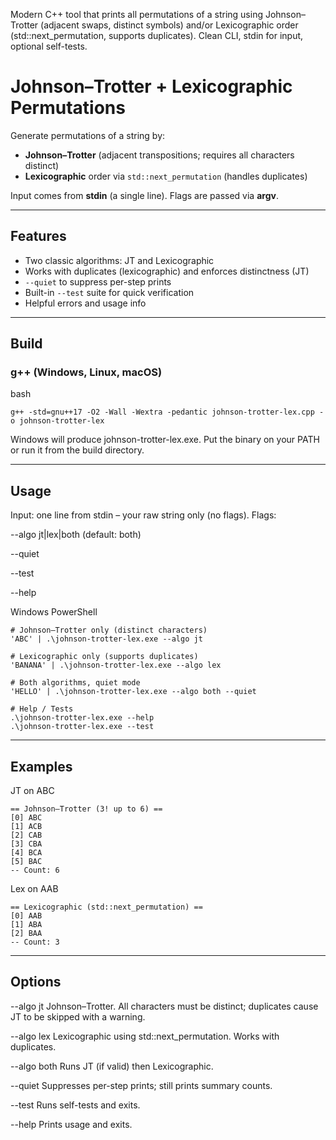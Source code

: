 Modern C++ tool that prints all permutations of a string using Johnson–Trotter (adjacent swaps, distinct symbols) and/or Lexicographic order (std::next_permutation, supports duplicates). Clean CLI, stdin for input, optional self-tests.

# Johnson–Trotter + Lexicographic Permutations

Generate permutations of a string by:
- **Johnson–Trotter** (adjacent transpositions; requires all characters distinct)
- **Lexicographic** order via `std::next_permutation` (handles duplicates)

Input comes from **stdin** (a single line). Flags are passed via **argv**.

---

## Features
- Two classic algorithms: JT and Lexicographic
- Works with duplicates (lexicographic) and enforces distinctness (JT)
- `--quiet` to suppress per-step prints
- Built-in `--test` suite for quick verification
- Helpful errors and usage info

---

## Build

### g++ (Windows, Linux, macOS)
bash
```
g++ -std=gnu++17 -O2 -Wall -Wextra -pedantic johnson-trotter-lex.cpp -o johnson-trotter-lex
```
Windows will produce johnson-trotter-lex.exe.
Put the binary on your PATH or run it from the build directory.

---

## Usage

Input: one line from stdin – your raw string only (no flags).
Flags:

--algo jt|lex|both (default: both)

--quiet

--test

--help

Windows PowerShell
```
# Johnson–Trotter only (distinct characters)
'ABC' | .\johnson-trotter-lex.exe --algo jt

# Lexicographic only (supports duplicates)
'BANANA' | .\johnson-trotter-lex.exe --algo lex

# Both algorithms, quiet mode
'HELLO' | .\johnson-trotter-lex.exe --algo both --quiet

# Help / Tests
.\johnson-trotter-lex.exe --help
.\johnson-trotter-lex.exe --test

```

---

## Examples

JT on ABC

```
== Johnson–Trotter (3! up to 6) ==
[0] ABC
[1] ACB
[2] CAB
[3] CBA
[4] BCA
[5] BAC
-- Count: 6
```
Lex on AAB
```
== Lexicographic (std::next_permutation) ==
[0] AAB
[1] ABA
[2] BAA
-- Count: 3
```

---

## Options

--algo jt
Johnson–Trotter. All characters must be distinct; duplicates cause JT to be skipped with a warning.

--algo lex
Lexicographic using std::next_permutation. Works with duplicates.

--algo both
Runs JT (if valid) then Lexicographic.

--quiet
Suppresses per-step prints; still prints summary counts.

--test
Runs self-tests and exits.

--help
Prints usage and exits.
